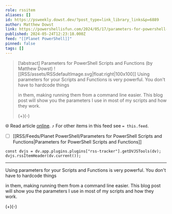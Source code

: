 ```yaml
---
role: rssitem
aliases: []
id: https://psweekly.dowst.dev/?post_type=link_library_links&p=6889
author: Matthew Dowst
link: https://powershellisfun.com/2024/05/17/parameters-for-powershell-scripts-and-functions/
published: 2024-05-24T12:23:18.000Z
feed: "[[Planet PowerShell]]"
pinned: false
tags: []
---
```


> [!abstract] Parameters for PowerShell Scripts and Functions (by Matthew Dowst)
> ![[RSS/assets/RSSdefaultImage.svg|float:right|100x100]] Using parameters for your Scripts and Functions is very powerful. You don't have to hardcode things
> 
> in them, making running them from a command line easier. This blog post will show you the parameters I use in most of my scripts and how they work.
> 
> (+)(-)

🌐 Read article [online](https://powershellisfun.com/2024/05/17/parameters-for-powershell-scripts-and-functions/). ⤴ For other items in this feed see `= this.feed`.

- [ ] [[RSS/Feeds/Planet PowerShell/Parameters for PowerShell Scripts and Functions|Parameters for PowerShell Scripts and Functions]]

~~~dataviewjs
const dvjs = dv.app.plugins.plugins["rss-tracker"].getDVJSTools(dv);
dvjs.rssItemHeader(dv.current());
~~~

- - -

Using parameters for your Scripts and Functions is very powerful. You don't have to hardcode things

in them, making running them from a command line easier. This blog post will show you the parameters I use in most of my scripts and how they work.

(+)(-)